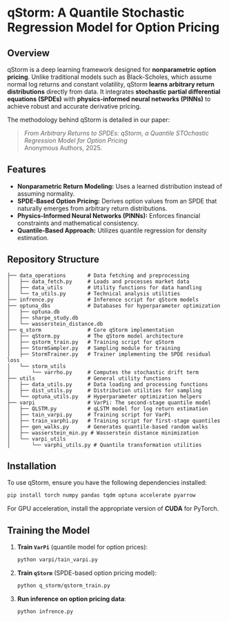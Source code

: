 # qStorm: A Quantile Stochastic Regression Model for Option Pricing

## Overview

qStorm is a deep learning framework designed for **nonparametric option pricing**. Unlike traditional models such as Black-Scholes, which assume normal log returns and constant volatility, qStorm **learns arbitrary return distributions** directly from data. It integrates **stochastic partial differential equations (SPDEs)** with **physics-informed neural networks (PINNs)** to achieve robust and accurate derivative pricing.

The methodology behind qStorm is detailed in our paper:

> *From Arbitrary Returns to SPDEs: qStorm, a Quantile STOchastic Regression Model for Option Pricing*  
> Anonymous Authors, 2025.  

## Features

- **Nonparametric Return Modeling:** Uses a learned distribution instead of assuming normality.
- **SPDE-Based Option Pricing:** Derives option values from an SPDE that naturally emerges from arbitrary return distributions.
- **Physics-Informed Neural Networks (PINNs):** Enforces financial constraints and mathematical consistency.
- **Quantile-Based Approach:** Utilizes quantile regression for density estimation.

## Repository Structure

```
├── data_operations       # Data fetching and preprocessing
│   ├── data_fetch.py     # Loads and processes market data
│   ├── data_utils        # Utility functions for data handling
│   └── ta_utils.py       # Technical analysis utilities
├── infrence.py           # Inference script for qStorm models
├── optuna_dbs            # Databases for hyperparameter optimization
│   ├── optuna.db
│   ├── sharpe_study.db
│   └── wasserstein_distance.db
├── q_storm               # Core qStorm implementation
│   ├── qStorm.py         # The qStorm model architecture
│   ├── qstorm_train.py   # Training script for qStorm
│   ├── StormSampler.py   # Sampling module for training
│   ├── StormTrainer.py   # Trainer implementing the SPDE residual loss
│   └── storm_utils
│       └── varrho.py     # Computes the stochastic drift term
├── utils                 # General utility functions
│   ├── data_utils.py     # Data loading and processing functions
│   ├── dist_utils.py     # Distribution utilities for sampling
│   └── optuna_utils.py   # Hyperparameter optimization helpers
├── varpi                 # VarPi: The second-stage quantile model
│   ├── QLSTM.py          # qLSTM model for log return estimation
│   ├── tain_varpi.py     # Training script for VarPi
│   ├── train_varphi.py   # Training script for first-stage quantiles
│   ├── gen_walks.py      # Generates quantile-based random walks
│   ├── wasserstein_min.py # Wasserstein distance minimization
│   └── varpi_utils
│       └── varphi_utils.py # Quantile transformation utilities
```

## Installation

To use qStorm, ensure you have the following dependencies installed:

```bash
pip install torch numpy pandas tqdm optuna accelerate pyarrow
```

For GPU acceleration, install the appropriate version of **CUDA** for PyTorch.

## Training the Model

1. **Train `VarPi`** (quantile model for option prices):

   ```bash
   python varpi/tain_varpi.py
   ```

2. **Train `qStorm`** (SPDE-based option pricing model):

   ```bash
   python q_storm/qstorm_train.py
   ```

3. **Run inference on option pricing data**:

   ```bash
   python infrence.py
   ```
